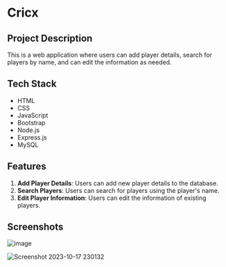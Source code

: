 # Cricx

## Project Description

This is a web application where users can add player details, search for players by name, and can edit the information as needed. 

## Tech Stack

- HTML
- CSS
- JavaScript
- Bootstrap
- Node.js
- Express.js
- MySQL

## Features

1. **Add Player Details**: Users can add new player details to the database.
2. **Search Players**: Users can search for players using the player's name.
3. **Edit Player Information**: Users can edit the information of existing players.

## Screenshots
![image](https://github.com/1-ankush-1/SimpleDOm/assets/95346389/44f6dbfa-8743-4409-9b12-95053cc0b3b6)

![Screenshot 2023-10-17 230132](https://github.com/1-ankush-1/SimpleDOm/assets/95346389/254fdf45-70f5-48cf-81a3-ed9635c4b333)



<!-- ## Setup and Installation

*Instructions on how to setup and install your application go here.*

## Usage

*Instructions on how to use your application go here.*

## Contributing

*Details on how to contribute to your project go here.*

## License

*Your license information goes here.*-->
